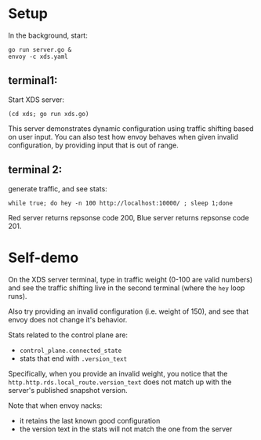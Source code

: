 # Setup

In the background, start:
```
go run server.go &
envoy -c xds.yaml
```

## terminal1:
Start XDS server:
```
(cd xds; go run xds.go)
```

This server demonstrates dynamic configuration using traffic shifting based on user input. You can also test how envoy behaves when given invalid configuration, by providing input that is out of range.

## terminal 2:
generate traffic, and see stats:
```
while true; do hey -n 100 http://localhost:10000/ ; sleep 1;done
```

Red server returns repsonse code 200,
Blue server returns repsonse code 201.

# Self-demo

On the XDS server terminal, type in traffic weight (0-100 are valid numbers) and see the traffic shifting live in the second terminal (where the `hey` loop runs).

Also try providing an invalid configuration (i.e. weight of 150), and see that envoy
does not change it's behavior.

Stats related to the control plane are:
- `control_plane.connected_state`
- stats that end with `.version_text`

Specifically, when you provide an invalid weight, you notice that the `http.http.rds.local_route.version_text`
does not match up with the server's published snapshot version.

Note that when envoy nacks:
- it retains the last known good configuration
- the version text in the stats will not match the one from the server
